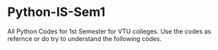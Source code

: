 # Python-IS-Sem1
All Python Codes for 1st Semester for VTU colleges.
Use the codes as refernce or do try to understand the following codes.
